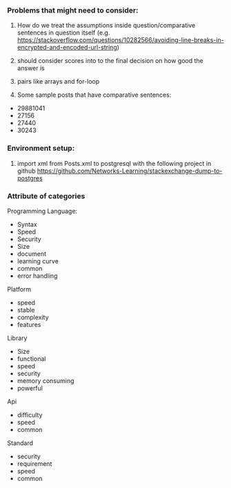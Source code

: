 ### Problems that might need to consider:

1. How do we treat the assumptions inside question/comparative sentences in question itself (e.g. https://stackoverflow.com/questions/10282566/avoiding-line-breaks-in-encrypted-and-encoded-url-string)

1. should consider scores into to the final decision on how good the answer is 

1. pairs like arrays and for-loop

1. Some sample posts that have comparative sentences:
* 29881041
* 27156
* 27440
* 30243

### Environment setup:

1. import xml from Posts.xml to postgresql with the following project in github https://github.com/Networks-Learning/stackexchange-dump-to-postgres



### Attribute of categories

Programming Language:
* Syntax
* Speed
* Security 
* Size
* document
* learning curve
* common
* error handling

Platform
* speed
* stable
* complexity
* features

Library
* Size
* functional
* speed
* security
* memory consuming
* powerful

Api
* difficulty
* speed
* common

Standard
* security
* requirement
* speed
* common

